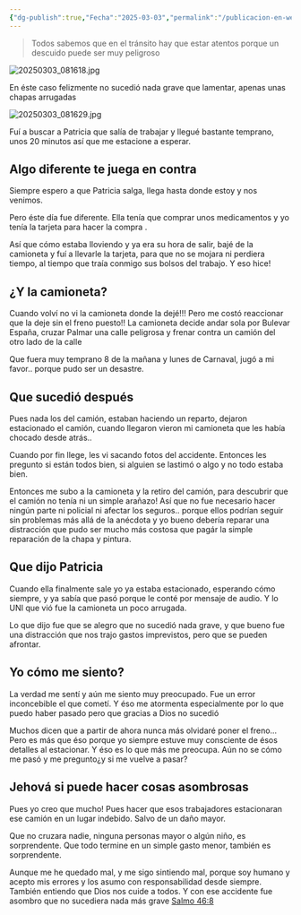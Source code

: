 ```yaml
---
{"dg-publish":true,"Fecha":"2025-03-03","permalink":"/publicacion-en-web/no-fue-grave-porque-dios-cuido-a-todos/","dgPassFrontmatter":true}
---
```




>Todos sabemos que en el tránsito hay que estar atentos porque un descuido puede ser muy peligroso 

![20250303_081618.jpg](/img/user/Personal/Im%C3%A1genes/20250303_081618.jpg)

En éste caso felizmente no sucedió nada grave que lamentar, apenas unas chapas arrugadas 

![20250303_081629.jpg](/img/user/Personal/Im%C3%A1genes/20250303_081629.jpg)

Fuí a buscar a Patricia que salía de trabajar y llegué bastante temprano, unos 20 minutos así que me estacione a esperar. 

## Algo diferente te juega en contra 

Siempre espero a que Patricia salga, llega hasta donde estoy y nos venimos.

Pero éste día fue diferente. Ella tenía que comprar unos medicamentos y yo tenía la tarjeta para hacer la compra .

Así que cómo estaba lloviendo y ya era su hora de salir, bajé de la camioneta y fuí a llevarle la tarjeta, para que no se mojara ni perdiera tiempo, al tiempo que traía conmigo sus bolsos del trabajo. Y eso hice!

## ¿Y la camioneta?

Cuando volví no vi la camioneta donde la dejé!!! Pero me costó reaccionar que la deje sin el freno puesto!!
La camioneta decide andar sola por Bulevar España, cruzar Palmar una calle peligrosa y frenar contra un camión del otro lado de la calle 

Que fuera muy temprano 8 de la mañana y lunes de Carnaval, jugó a mi favor.. porque pudo ser un desastre.

## Que sucedió después 

Pues nada los del camión, estaban haciendo un reparto, dejaron estacionado el camión, cuando llegaron vieron mi camioneta que les había chocado desde atrás..

Cuando por fin llege, les vi sacando fotos del accidente. Entonces les pregunto si están todos bien, si alguien se lastimó o algo y no todo estaba bien.

Entonces me subo a la camioneta y la retiro del camión, para descubrir que el camión no tenía ni un simple arañazo! Así que no fue necesario hacer ningún parte ni policial ni afectar los seguros.. porque ellos podrían seguir sin problemas más allá de la anécdota y yo bueno debería reparar una distracción que pudo ser mucho más costosa que pagár la simple reparación de la chapa y pintura.

## Que dijo Patricia 

Cuando ella finalmente sale yo ya estaba estacionado, esperando cómo siempre, y ya sabía que pasó porque le conté por mensaje de audio. Y lo UNI que vió fue la camioneta un poco arrugada.

Lo que dijo fue que se alegro que no sucedió nada grave, y que bueno fue una distracción que nos trajo gastos imprevistos, pero que se pueden afrontar.

## Yo cómo me siento?

La verdad me sentí y aún me siento muy preocupado. Fue un error inconcebible el que cometí. Y éso me atormenta especialmente por lo que puedo haber pasado pero que gracias a Dios no sucedió 

Muchos dicen que a partir de ahora nunca más olvidaré poner el freno... Pero es más que éso porque yo siempre estuve muy consciente de ésos detalles al estacionar. Y éso es lo que más me preocupa. Aún no se cómo me pasó y me pregunto¿y si me vuelve a pasar?

## Jehová si puede hacer cosas asombrosas 

Pues yo creo que mucho!
Pues hacer que esos trabajadores estacionaran ese camión en un lugar indebido. Salvo de un daño mayor.

Que no cruzara nadie, ninguna personas mayor o algún niño, es sorprendente. Que todo termine en un simple gasto menor, también es sorprendente.

Aunque me he quedado mal, y me sigo sintiendo mal, porque soy humano y acepto mis errores y los asumo con responsabilidad desde siempre. También entiendo que Dios nos cuide a todos. Y con ese accidente fue asombro que no sucediera nada más grave [Salmo 46:8](https://wol.jw.org/es/wol/b/r4/lp-s/nwtsty/19/46#v=19:46:8)
